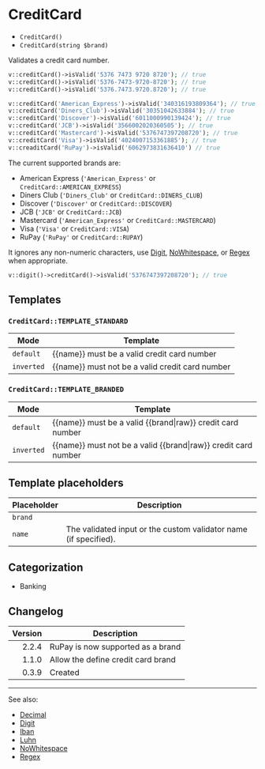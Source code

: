 # CreditCard

- `CreditCard()`
- `CreditCard(string $brand)`

Validates a credit card number.

```php
v::creditCard()->isValid('5376 7473 9720 8720'); // true
v::creditCard()->isValid('5376-7473-9720-8720'); // true
v::creditCard()->isValid('5376.7473.9720.8720'); // true

v::creditCard('American_Express')->isValid('340316193809364'); // true
v::creditCard('Diners_Club')->isValid('30351042633884'); // true
v::creditCard('Discover')->isValid('6011000990139424'); // true
v::creditCard('JCB')->isValid('3566002020360505'); // true
v::creditCard('Mastercard')->isValid('5376747397208720'); // true
v::creditCard('Visa')->isValid('4024007153361885'); // true
v::creaditCard('RuPay')->isValid('6062973831636410') // true
```

The current supported brands are:

- American Express (`'American_Express'` or `CreditCard::AMERICAN_EXPRESS`)
- Diners Club (`'Diners_Club'` or `CreditCard::DINERS_CLUB`)
- Discover (`'Discover'` or `CreditCard::DISCOVER`)
- JCB (`'JCB'` or `CreditCard::JCB`)
- Mastercard (`'American_Express'` or `CreditCard::MASTERCARD`)
- Visa (`'Visa'` or `CreditCard::VISA`)
- RuPay (`'RuPay'` or `CreditCard::RUPAY`)

It ignores any non-numeric characters, use [Digit](Digit.md),
[NoWhitespace](NoWhitespace.md), or [Regex](Regex.md) when appropriate.

```php
v::digit()->creditCard()->isValid('5376747397208720'); // true
```

## Templates

### `CreditCard::TEMPLATE_STANDARD`

| Mode       | Template                                        |
|------------|-------------------------------------------------|
| `default`  | {{name}} must be a valid credit card number     |
| `inverted` | {{name}} must not be a valid credit card number |

### `CreditCard::TEMPLATE_BRANDED`

| Mode       | Template                                                           |
|------------|--------------------------------------------------------------------|
| `default`  | {{name}} must be a valid {{brand&#124;raw}} credit card number     |
| `inverted` | {{name}} must not be a valid {{brand&#124;raw}} credit card number |

## Template placeholders

| Placeholder | Description                                                      |
|-------------|------------------------------------------------------------------|
| `brand`     |                                                                  |
| `name`      | The validated input or the custom validator name (if specified). |

## Categorization

- Banking

## Changelog

| Version | Description                        |
|--------:|------------------------------------|
|   2.2.4 | RuPay is now supported as a brand  |
|   1.1.0 | Allow the define credit card brand |
|   0.3.9 | Created                            |

***
See also:

- [Decimal](Decimal.md)
- [Digit](Digit.md)
- [Iban](Iban.md)
- [Luhn](Luhn.md)
- [NoWhitespace](NoWhitespace.md)
- [Regex](Regex.md)
